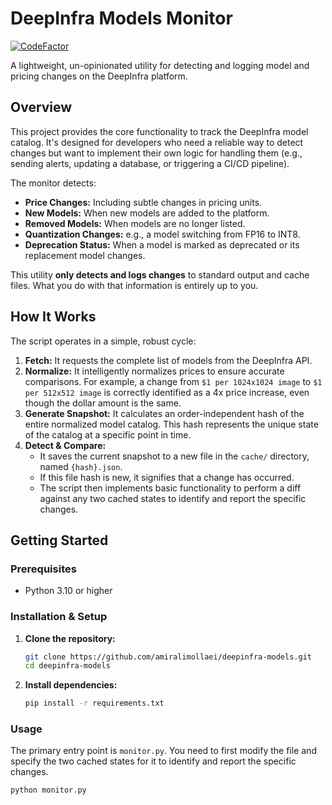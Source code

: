 # DeepInfra Models Monitor
[![CodeFactor](https://www.codefactor.io/repository/github/amiralimollaei/deepinfra-models/badge)](https://www.codefactor.io/repository/github/amiralimollaei/deepinfra-models)

A lightweight, un-opinionated utility for detecting and logging model and pricing changes on the DeepInfra platform.

## Overview

This project provides the core functionality to track the DeepInfra model catalog. It's designed for developers who need a reliable way to detect changes but want to implement their own logic for handling them (e.g., sending alerts, updating a database, or triggering a CI/CD pipeline).

The monitor detects:
- **Price Changes:** Including subtle changes in pricing units.
- **New Models:** When new models are added to the platform.
- **Removed Models:** When models are no longer listed.
- **Quantization Changes:** e.g., a model switching from FP16 to INT8.
- **Deprecation Status:** When a model is marked as deprecated or its replacement model changes.

This utility **only detects and logs changes** to standard output and cache files. What you do with that information is entirely up to you.

## How It Works

The script operates in a simple, robust cycle:

1.  **Fetch:** It requests the complete list of models from the DeepInfra API.
2.  **Normalize:** It intelligently normalizes prices to ensure accurate comparisons. For example, a change from `$1 per 1024x1024 image` to `$1 per 512x512 image` is correctly identified as a 4x price increase, even though the dollar amount is the same.
3.  **Generate Snapshot:** It calculates an order-independent hash of the entire normalized model catalog. This hash represents the unique state of the catalog at a specific point in time.
4.  **Detect & Compare:**
    - It saves the current snapshot to a new file in the `cache/` directory, named `{hash}.json`.
    - If this file hash is new, it signifies that a change has occurred.
    - The script then implements basic functionality to perform a diff against any two cached states to identify and report the specific changes.

## Getting Started

### Prerequisites
- Python 3.10 or higher

### Installation & Setup

1.  **Clone the repository:**
    ```bash
    git clone https://github.com/amiralimollaei/deepinfra-models.git
    cd deepinfra-models
    ```

2.  **Install dependencies:**
    ```bash
    pip install -r requirements.txt
    ```

### Usage

The primary entry point is `monitor.py`.
You need to first modify the file and specify the two cached states for it to identify and report the specific changes.

```bash
python monitor.py
